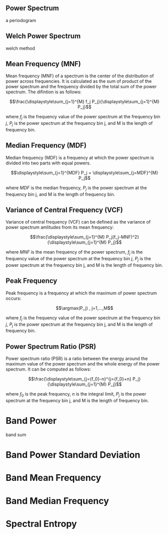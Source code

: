 
## Power Spectrum
a periodogram

## Welch Power Spectrum
welch method

## Mean Frequency (MNF)
Mean frequency (MNF) of a spectrum is the center of the distribution of power across frequencies. It is calculated as the sum of product of the power spectrum and the frequency divided by the total sum of the power spectrum. The difintion is as follows:

$$\frac{\displaystyle\sum_{j=1}^{M} f_j P_j}{\displaystyle\sum_{j=1}^{M} P_j}$$

where $f_j$ is the frequency value of the power spectrum at the frequency bin $j$, $P_j$ is the power spectrum at the frequency bin j, and M is the length of frequency bin.

## Median Frequency (MDF)
Median frequency (MDF) is a frequency at which the power spectrum is divided into two parts with equal powers.

$$\displaystyle\sum_{j=1}^{MDF} P_j = \displaystyle\sum_{j=MDF}^{M} P_j$$

where $MDF$ is the median frequency, $P_j$ is the power spectrum at the frequency bin j, and M is the length of frequency bin.

## Variance of Central Frequency (VCF)
Variance of central frequency (VCF) can be defined as the variance of power spectrum amlitudes from its mean frequency:

$$\frac{\displaystyle\sum_{j=1}^{M} P_j(f_j-MNF)^2}{\displaystyle\sum_{j=1}^{M} P_j}$$

where $MNF$ is the mean frequency of the power spectrum, $f_j$ is the frequency value of the power spectrum at the frequency bin $j$, $P_j$ is the power spectrum at the frequency bin j, and M is the length of frequency bin.

## Peak Frequency
Peak frequency is a frequency at which the maximum of power spectrum occurs:

$$\argmax(P_j) , j=1,...,M$$

where $f_j$ is the frequency value of the power spectrum at the frequency bin $j$, $P_j$ is the power spectrum at the frequency bin j, and M is the length of frequency bin.

## Power Spectrum Ratio (PSR)
Power spectrum ratio (PSR) is a ratio between the energy around the maximum value of the power spectrum and the whole energy of the power spectrum. It can be computed as follows:

$$\frac{\displaystyle\sum_{j={f_0}-n}^{j={f_0}+n} P_j}{\displaystyle\sum_{j=1}^{M} P_j}$$

where $f_0$ is the peak frequency, $n$ is the integral limit, $P_j$ is the power spectrum at the frequency bin j, and M is the length of frequency bin.

# Band Power
band sum

# Band Power Standard Deviation

# Band Mean Frequency

# Band Median Frequency

# Spectral Entropy





 

